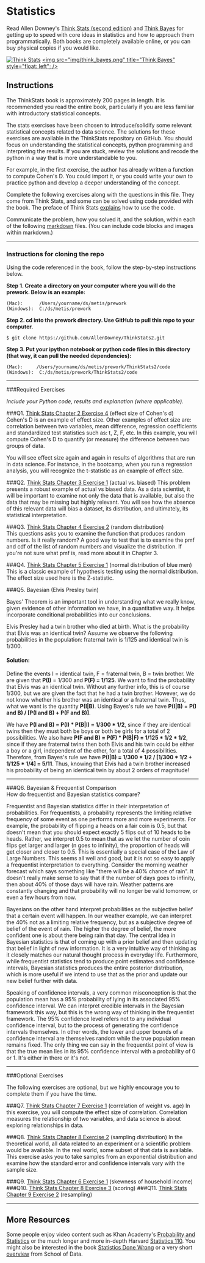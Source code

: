 # Statistics

Read Allen Downey's [Think Stats (second edition)](http://greenteapress.com/thinkstats2/) and [Think Bayes](http://greenteapress.com/thinkbayes/) for getting up to speed with core ideas in statistics and how to approach them programmatically. Both books are completely available online, or you can buy physical copies if you would like.

[<img src="img/think_stats.jpg" title="Think Stats"/>](http://greenteapress.com/thinkstats2/)
[<img src="img/think_bayes.png" title="Think Bayes" style="float: left"; />](http://greenteapress.com/thinkbayes/)  

## Instructions

The ThinkStats book is approximately 200 pages in length.  It is recommended you read the entire book, particularly if you are less familiar with introductory statistical concepts.

The stats exercises have been chosen to introduce/solidify some relevant statistical concepts related to data science.  The solutions for these exercises are available in the ThinkStats repository on GitHub.  You should focus on understanding the statistical concepts, python programming and interpreting the results.  If you are stuck, review the solutions and recode the python in a way that is more understandable to you. 

For example, in the first exercise, the author has already written a function to compute Cohen's D.  You could import it, or you could write your own to practice python and develop a deeper understanding of the concept. 

Complete the following exercises along with the questions in this file. They come from Think Stats, and some can be solved using code provided with the book. The preface of Think Stats [explains](http://greenteapress.com/thinkstats2/html/thinkstats2001.html#toc2) how to use the code.  

Communicate the problem, how you solved it, and the solution, within each of the following [markdown](https://guides.github.com/features/mastering-markdown/) files. (You can include code blocks and images within markdown.)

---

### Instructions for cloning the repo 
Using the code referenced in the book, follow the step-by-step instructions below.  

**Step 1. Create a directory on your computer where you will do the prework.  Below is an example:**

```
(Mac):      /Users/yourname/ds/metis/prework  
(Windows):  C:/ds/metis/prework
```

**Step 2. cd into the prework directory.  Use GitHub to pull this repo to your computer.**

```
$ git clone https://github.com/AllenDowney/ThinkStats2.git
```

**Step 3.  Put your ipython notebook or python code files in this directory (that way, it can pull the needed dependencies):**

```
(Mac):     /Users/yourname/ds/metis/prework/ThinkStats2/code  
(Windows):  C:/ds/metis/prework/ThinkStats2/code
```

---

###Required Exercises

*Include your Python code, results and explanation (where applicable).*

###Q1. [Think Stats Chapter 2 Exercise 4](statistics/2-4-cohens_d.md) (effect size of Cohen's d)  
Cohen's D is an example of effect size.  Other examples of effect size are:  correlation between two variables, mean difference, regression coefficients and standardized test statistics such as: t, Z, F, etc. In this example, you will compute Cohen's D to quantify (or measure) the difference between two groups of data.   

You will see effect size again and again in results of algorithms that are run in data science.  For instance, in the bootcamp, when you run a regression analysis, you will recognize the t-statistic as an example of effect size.

###Q2. [Think Stats Chapter 3 Exercise 1](statistics/3-1-actual_biased.md) (actual vs. biased)
This problem presents a robust example of actual vs biased data.  As a data scientist, it will be important to examine not only the data that is available, but also the data that may be missing but highly relevant.  You will see how the absence of this relevant data will bias a dataset, its distribution, and ultimately, its statistical interpretation.

###Q3. [Think Stats Chapter 4 Exercise 2](statistics/4-2-random_dist.md) (random distribution)  
This questions asks you to examine the function that produces random numbers.  Is it really random?  A good way to test that is to examine the pmf and cdf of the list of random numbers and visualize the distribution.  If you're not sure what pmf is, read more about it in Chapter 3.  

###Q4. [Think Stats Chapter 5 Exercise 1](statistics/5-1-blue_men.md) (normal distribution of blue men)
This is a classic example of hypothesis testing using the normal distribution.  The effect size used here is the Z-statistic. 



###Q5. Bayesian (Elvis Presley twin) 

Bayes' Theorem is an important tool in understanding what we really know, given evidence of other information we have, in a quantitative way.  It helps incorporate conditional probabilities into our conclusions.

Elvis Presley had a twin brother who died at birth.  What is the probability that Elvis was an identical twin? Assume we observe the following probabilities in the population: fraternal twin is 1/125 and identical twin is 1/300.  

#### Solution:  
Define the events I = identical twin, F = fraternal twin, B = twin brother. We are given that **P(I)** = 1/300 and **P(F) = 1/125**. We want to find the probability that Elvis was an identical twin. Without any further info, this is of course 1/300, but we are given the fact that he had a twin brother. However, we do not know whether his brother was an identical or a fraternal twin. Thus, what we want is the quantity **P(I|B)**. Using Bayes's rule we have **P(I|B)** = **P(I and B) / [P(I and B) + P(F and B)]**. 

We have **P(I and B) = P(I) * P(B|I) = 1/300 * 1/2**, since if they are identical twins then they must both be boys or both be girls for a total of 2 possibilities. We also have **P(F and B) = P(F) * P(B|F) =  1/125 * 1/2 * 1/2**, since if they are fraternal twins then both Elvis and his twin could be either a boy or a girl, independent of the other, for a total of 4 possibilities. Therefore, from Bayes's rule we have **P(I|B) = 1/300 * 1/2 / [1/300 * 1/2 + 1/125 * 1/4] = 5/11**. Thus, knowing that Elvis had a twin brother increased his probability of being an identical twin by about 2 orders of magnitude!

---

###Q6. Bayesian &amp; Frequentist Comparison  
How do frequentist and Bayesian statistics compare?

Frequentist and Bayesian statistics differ in their interpretation of probabilities. For frequentists, a probability represents the limiting relative frequency of some event as one performs more and more experiments. For example, the probability of flipping a heads on a fair coin is 0.5, but that doesn't mean that you should expect exactly 5 flips out of 10 heads to be heads. Rather, we interpret 0.5 to mean that as we let the number of coin flips get larger and larger (n goes to infinity), the proportion of heads will get closer and closer to 0.5. This is essentially a special case of the Law of Large Numbers. This seems all well and good, but it is not so easy to apply a frequentist interpretation to everything. Consider the morning weather forecast which says something like "there will be a 40% chance of rain". It doesn't really make sense to say that if the number of days goes to infinity, then about 40% of those days will have rain. Weather patterns are constantly changing and that probability will no longer be valid tomorrow, or even a few hours from now.

Bayesians on the other hand interpret probabilities as the subjective belief that a certain event will happen. In our weather example, we can interpret the 40% not as a limiting relative frequency, but as a subjective degree of belief of the event of rain. The higher the degree of belief, the more confident one is about there being rain that day. The central idea in Bayesian statistics is that of coming up with a prior belief and then updating that belief in light of new information. It is a very intuitive way of thinking as it closely matches our natural thought process in everyday life. Furthermore, while frequentist statistics tend to produce point estimates and confidence intervals, Bayesian statistics produces the entire posterior distribution, which is more useful if we intend to use that as the prior and update our new belief further with data.

Speaking of confidence intervals, a very common misconception is that the population mean has a 95% probability of lying in its associated 95% confidence interval. We can interpret credible intervals in the Bayesian framework this way, but this is the wrong way of thinking in the frequentist framework. The 95% confidence level refers not to any individual confidence interval, but to the process of generating the confidence intervals themselves. In other words, the lower and upper bounds of a confidence interval are themselves random while the true population mean remains fixed. The only thing we can say in the frequentist point of view is that the true mean lies in its 95% confidence interval with a probability of 0 or 1. It's either in there or it's not.

---

###Optional Exercises

The following exercises are optional, but we highly encourage you to complete them if you have the time.

###Q7. [Think Stats Chapter 7 Exercise 1](statistics/7-1-weight_vs_age.md) (correlation of weight vs. age)
In this exercise, you will compute the effect size of correlation.  Correlation measures the relationship of two variables, and data science is about exploring relationships in data.    

###Q8. [Think Stats Chapter 8 Exercise 2](statistics/8-2-sampling_dist.md) (sampling distribution)
In the theoretical world, all data related to an experiment or a scientific problem would be available.  In the real world, some subset of that data is available.  This exercise asks you to take samples from an exponential distribution and examine how the standard error and confidence intervals vary with the sample size.

###Q9. [Think Stats Chapter 6 Exercise 1](statistics/6-1-household_income.md) (skewness of household income)
###Q10. [Think Stats Chapter 8 Exercise 3](statistics/8-3-scoring.md) (scoring)
###Q11. [Think Stats Chapter 9 Exercise 2](statistics/9-2-resampling.md) (resampling)

---

## More Resources

Some people enjoy video content such as Khan Academy's [Probability and Statistics](https://www.khanacademy.org/math/probability) or the much longer and more in-depth Harvard [Statistics 110](https://www.youtube.com/playlist?list=PL2SOU6wwxB0uwwH80KTQ6ht66KWxbzTIo). You might also be interested in the book [Statistics Done Wrong](http://www.statisticsdonewrong.com/) or a very short [overview](http://schoolofdata.org/handbook/courses/the-math-you-need-to-start/) from School of Data.







